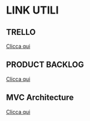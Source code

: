 <h1> LINK UTILI </h1>
<h2> TRELLO </h2>
<a href="https://trello.com/b/F5OvQspk/softwareengineeringgruppo05-2023"> Clicca qui </a>

<h2> PRODUCT BACKLOG </h2>
<a href="https://docs.google.com/document/d/1dlgxWKku_eJ2IDj9XRODbV1maa5C4Jp7JgzGoHOcC1A/edit"> Clicca qui </a>

<h2> MVC Architecture </h2>
<a href="https://app.diagrams.net/#G1UeC46iDoGurn9bNiGf2l6hHBc304eNBe"> Clicca qui </a>
